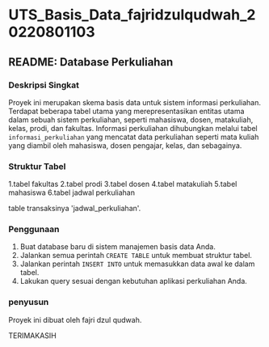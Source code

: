 # UTS_Basis_Data_fajridzulqudwah_20220801103

## README: Database Perkuliahan

### Deskripsi Singkat
Proyek ini merupakan skema basis data untuk sistem informasi perkuliahan. Terdapat beberapa tabel utama yang merepresentasikan entitas utama dalam sebuah sistem perkuliahan, seperti mahasiswa, dosen, matakuliah, kelas, prodi, dan fakultas. Informasi perkuliahan dihubungkan melalui tabel `informasi_perkuliahan` yang mencatat data perkuliahan seperti mata kuliah yang diambil oleh mahasiswa, dosen pengajar, kelas, dan sebagainya.

### Struktur Tabel
1.tabel fakultas
2.tabel prodi
3.tabel dosen
4.tabel matakuliah
5.tabel mahasiswa
6.tabel jadwal perkuliahan

table transaksinya 'jadwal_perkuliahan'.

### Penggunaan
1. Buat database baru di sistem manajemen basis data Anda.
2. Jalankan semua perintah `CREATE TABLE` untuk membuat struktur tabel.
3. Jalankan perintah `INSERT INTO` untuk memasukkan data awal ke dalam tabel.
4. Lakukan query sesuai dengan kebutuhan aplikasi perkuliahan Anda.

### penyusun
Proyek ini dibuat oleh fajri dzul qudwah. 

TERIMAKASIH
